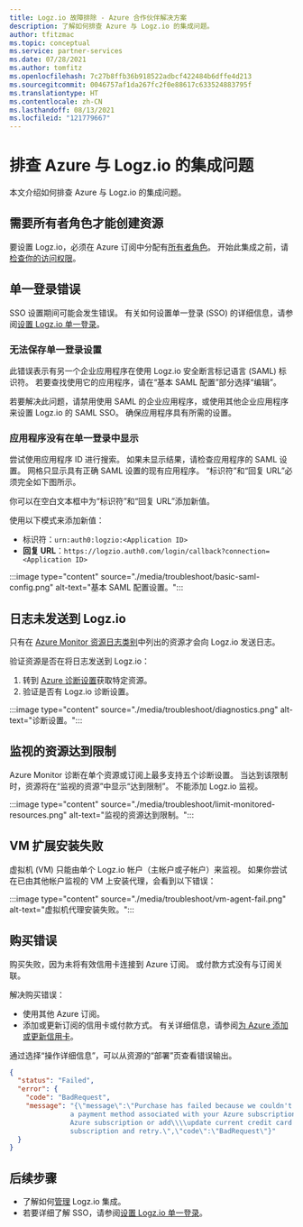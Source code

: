 ```yaml
---
title: Logz.io 故障排除 - Azure 合作伙伴解决方案
description: 了解如何排查 Azure 与 Logz.io 的集成问题。
author: tfitzmac
ms.topic: conceptual
ms.service: partner-services
ms.date: 07/28/2021
ms.author: tomfitz
ms.openlocfilehash: 7c27b8ffb36b918522adbcf422484b6dffe4d213
ms.sourcegitcommit: 0046757af1da267fc2f0e88617c633524883795f
ms.translationtype: HT
ms.contentlocale: zh-CN
ms.lasthandoff: 08/13/2021
ms.locfileid: "121779667"
---
```

# <a name="troubleshoot-logzio-integration-with-azure"></a>排查 Azure 与 Logz.io 的集成问题

本文介绍如何排查 Azure 与 Logz.io 的集成问题。

## <a name="owner-role-needed-to-create-resource"></a>需要所有者角色才能创建资源

要设置 Logz.io，必须在 Azure 订阅中分配有[所有者角色](../../role-based-access-control/rbac-and-directory-admin-roles.md#azure-roles)。 开始此集成之前，请[检查你的访问权限](../../role-based-access-control/check-access.md)。

## <a name="single-sign-on-errors"></a>单一登录错误

SSO 设置期间可能会发生错误。 有关如何设置单一登录 (SSO) 的详细信息，请参阅[设置 Logz.io 单一登录](setup-sso.md)。

### <a name="unable-to-save-single-sign-on-settings"></a>无法保存单一登录设置

此错误表示有另一个企业应用程序在使用 Logz.io 安全断言标记语言 (SAML) 标识符。 若要查找使用它的应用程序，请在“基本 SAML 配置”部分选择“编辑”。

若要解决此问题，请禁用使用 SAML 的企业应用程序，或使用其他企业应用程序来设置 Logz.io 的 SAML SSO。 确保应用程序具有所需的设置。

### <a name="application-not-shown-in-single-sign-on"></a>应用程序没有在单一登录中显示

尝试使用应用程序 ID 进行搜索。 如果未显示结果，请检查应用程序的 SAML 设置。 网格只显示具有正确 SAML 设置的现有应用程序。 “标识符”和“回复 URL”必须完全如下图所示。

你可以在空白文本框中为“标识符”和“回复 URL”添加新值。

使用以下模式来添加新值：

- 标识符：`urn:auth0:logzio:<Application ID>`
- **回复 URL**：`https://logzio.auth0.com/login/callback?connection=<Application ID>`

:::image type="content" source="./media/troubleshoot/basic-saml-config.png" alt-text="基本 SAML 配置设置。":::

## <a name="logs-not-being-sent-to-logzio"></a>日志未发送到 Logz.io

只有在 [Azure Monitor 资源日志类别](../../azure-monitor/essentials/resource-logs-categories.md)中列出的资源才会向 Logz.io 发送日志。

验证资源是否在将日志发送到 Logz.io：

1. 转到 [Azure 诊断设置](../../azure-monitor/essentials/diagnostic-settings.md)获取特定资源。
1. 验证是否有 Logz.io 诊断设置。

:::image type="content" source="./media/troubleshoot/diagnostics.png" alt-text="诊断设置。":::

## <a name="limit-reached-in-monitored-resources"></a>监视的资源达到限制

Azure Monitor 诊断在单个资源或订阅上最多支持五个诊断设置。 当达到该限制时，资源将在“监视的资源”中显示“达到限制”。 不能添加 Logz.io 监视。

:::image type="content" source="./media/troubleshoot/limit-monitored-resources.png" alt-text="监视的资源达到限制。":::

## <a name="vm-extension-installation-failed"></a>VM 扩展安装失败

虚拟机 (VM) 只能由单个 Logz.io 帐户（主帐户或子帐户）来监视。 如果你尝试在已由其他帐户监视的 VM 上安装代理，会看到以下错误：

:::image type="content" source="./media/troubleshoot/vm-agent-fail.png" alt-text="虚拟机代理安装失败。":::

## <a name="purchase-errors"></a>购买错误

购买失败，因为未将有效信用卡连接到 Azure 订阅。 或付款方式没有与订阅关联。

解决购买错误：

- 使用其他 Azure 订阅。
- 添加或更新订阅的信用卡或付款方式。 有关详细信息，请参阅[为 Azure 添加或更新信用卡](../../cost-management-billing/manage/change-credit-card.md)。

通过选择“操作详细信息”，可以从资源的“部署”页查看错误输出。

```json
{
  "status": "Failed",
  "error": {
    "code": "BadRequest",
    "message": "{\"message\":\"Purchase has failed because we couldn't find a valid credit card nor
               a payment method associated with your Azure subscription. Please use a different
               Azure subscription or add\\\\update current credit card or payment method for this
               subscription and retry.\",\"code\":\"BadRequest\"}"
  }
}
```

## <a name="next-steps"></a>后续步骤

- 了解如何[管理](manage.md) Logz.io 集成。
- 若要详细了解 SSO，请参阅[设置 Logz.io 单一登录](setup-sso.md)。
